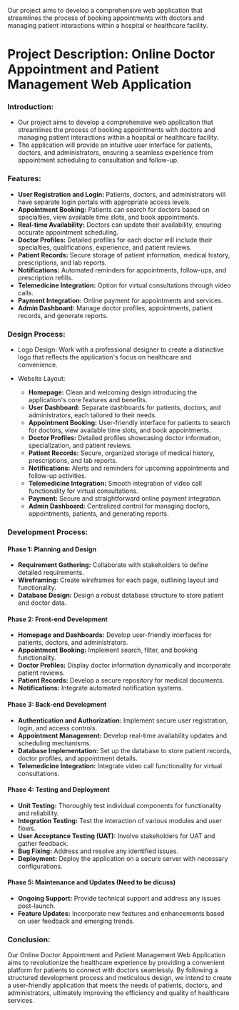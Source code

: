 Our project aims to develop a comprehensive web application that streamlines the process of booking appointments with doctors and managing patient interactions within a hospital or healthcare facility. 

# Project Description: Online Doctor Appointment and Patient Management Web Application

### Introduction:
- Our project aims to develop a comprehensive web application that streamlines the process of booking appointments with doctors and managing patient interactions within a hospital or healthcare facility. 
- The application will provide an intuitive user interface for patients, doctors, and administrators, ensuring a seamless experience from appointment scheduling to consultation and follow-up.

### Features:
- **User Registration and Login:** Patients, doctors, and administrators will have separate login portals with appropriate access levels.
- **Appointment Booking:** Patients can search for doctors based on specialties, view available time slots, and book appointments.
- **Real-time Availability:** Doctors can update their availability, ensuring accurate appointment scheduling.
- **Doctor Profiles:** Detailed profiles for each doctor will include their specialties, qualifications, experience, and patient reviews.
- **Patient Records:** Secure storage of patient information, medical history, prescriptions, and lab reports.
- **Notifications:** Automated reminders for appointments, follow-ups, and prescription refills.
- **Telemedicine Integration:** Option for virtual consultations through video calls.
- **Payment Integration:** Online payment for appointments and services.
- **Admin Dashboard:** Manage doctor profiles, appointments, patient records, and generate reports.

###  Design Process:

- Logo Design:
Work with a professional designer to create a distinctive logo that reflects the application's focus on healthcare and convenience.

- Website Layout:
    - **Homepage:** Clean and welcoming design introducing the application's core features and benefits.
    - **User Dashboard:** Separate dashboards for patients, doctors, and administrators, each tailored to their needs.
    - **Appointment Booking:** User-friendly interface for patients to search for doctors, view available time slots, and book appointments.
    - **Doctor Profiles:** Detailed profiles showcasing doctor information, specialization, and patient reviews.
    - **Patient Records:** Secure, organized storage of medical history, prescriptions, and lab reports.
    - **Notifications:** Alerts and reminders for upcoming appointments and follow-up activities.
    - **Telemedicine Integration:** Smooth integration of video call functionality for virtual consultations.
    - **Payment:** Secure and straightforward online payment integration.
    - **Admin Dashboard:** Centralized control for managing doctors, appointments, patients, and generating reports.

###  Development Process:

#### Phase 1: Planning and Design
- **Requirement Gathering:** Collaborate with stakeholders to define detailed requirements.
- **Wireframing:** Create wireframes for each page, outlining layout and functionality.
- **Database Design:** Design a robust database structure to store patient and doctor data.

#### Phase 2: Front-end Development
- **Homepage and Dashboards:** Develop user-friendly interfaces for patients, doctors, and administrators.
- **Appointment Booking:** Implement search, filter, and booking functionality.
- **Doctor Profiles:** Display doctor information dynamically and incorporate patient reviews.
- **Patient Records:** Develop a secure repository for medical documents.
- **Notifications:** Integrate automated notification systems.

#### Phase 3: Back-end Development
- **Authentication and Authorization:** Implement secure user registration, login, and access controls.
- **Appointment Management:** Develop real-time availability updates and scheduling mechanisms.
- **Database Implementation:** Set up the database to store patient records, doctor profiles, and appointment details.
- **Telemedicine Integration:** Integrate video call functionality for virtual consultations.

#### Phase 4: Testing and Deployment
- **Unit Testing:** Thoroughly test individual components for functionality and reliability.
- **Integration Testing:** Test the interaction of various modules and user flows.
- **User Acceptance Testing (UAT):** Involve stakeholders for UAT and gather feedback.
- **Bug Fixing:** Address and resolve any identified issues.
- **Deployment:** Deploy the application on a secure server with necessary configurations.

#### Phase 5: Maintenance and Updates (Need to be dicuss)
- **Ongoing Support:** Provide technical support and address any issues post-launch.
- **Feature Updates:** Incorporate new features and enhancements based on user feedback and emerging trends.

### Conclusion:
Our Online Doctor Appointment and Patient Management Web Application aims to revolutionize the healthcare experience by providing a convenient platform for patients to connect with doctors seamlessly. By following a structured development process and meticulous design, we intend to create a user-friendly application that meets the needs of patients, doctors, and administrators, ultimately improving the efficiency and quality of healthcare services.
